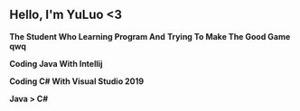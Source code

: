 ## **Hello, I'm YuLuo <3**

**The Student Who Learning Program And**
**Trying To Make The Good Game qwq**

**Coding Java With Intellij**

**Coding C# With Visual Studio 2019**

**Java > C#**
